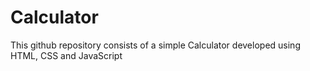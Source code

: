 # Calculator
This github repository consists of a simple Calculator developed using HTML, CSS and JavaScript
